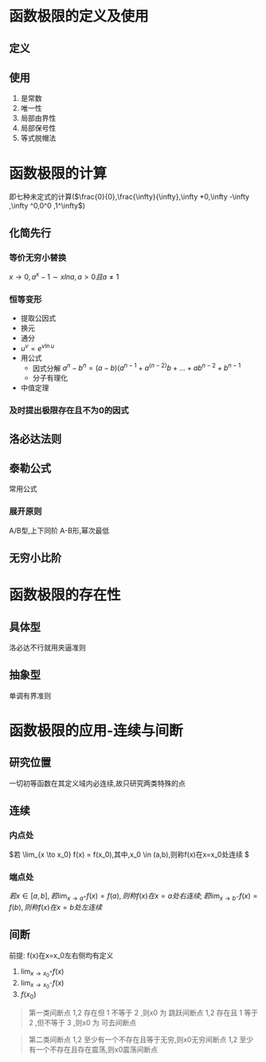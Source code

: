 # **函数**极限的定义及使用

## 定义
## 使用
1. 是常数
2. 唯一性
3. 局部由界性
4. 局部保号性
5. 等式脱帽法
# **函数**极限的计算
即七种未定式的计算($\frac{0}{0},\frac{\infty}{\infty},\infty *0,\infty -\infty ,\infty ^0,0^0 ,1^\infty$)

## 化简先行

### 等价无穷小替换
$x \to 0,a^x -1 ∼ xlna,a>0且a≠1$
### 恒等变形
- 提取公因式
- 换元
- 通分
- $u^v =e^{v\ln u}$ 
- 用公式
  - 因式分解 $a^n-b^n=(a-b)(a^{n-1}+a^{(n-2)}b+...+ab^{n-2}+b^{n-1}$ 
  - 分子有理化
- 中值定理
### 及时提出极限存在且不为0的因式


## 洛必达法则
## 泰勒公式
常用公式
### 展开原则
A/B型,上下同阶
A-B形,幂次最低

## 无穷小比阶


# **函数**极限的存在性
## 具体型
洛必达不行就用夹逼准则
## 抽象型
单调有界准则

# **函数**极限的应用-连续与间断
## 研究位置
一切初等函数在其定义域内必连续,故只研究两类特殊的点

## 连续
### 内点处
$若 \lim_{x \to x_0} f(x) = f(x_0),其中,x_0 \in (a,b),则称f(x)在x=x_0处连续 $

### 端点处
$若x \in [a,b],若 \lim_{x \to a^+} f(x)=f(a),则称f(x)在x=a处右连续;若 \lim_{x \to b^-} f(x)=f(b),则称f(x)在x=b处左连续$ 
## 间断
前提: f(x)在x=x_0左右侧均有定义
1. $\lim_{x \to x_0^+}f(x)$
2. $\lim_{x \to x_0^-}f(x)$
3. $f(x_0)$ 

> 第一类间断点
1,2 存在但 1 不等于 2 ,则x0 为 跳跃间断点
1,2 存在且 1 等于 2 ,但不等于 3 ,则x0 为 可去间断点

> 第二类间断点
1,2 至少有一个不存在且等于无穷,则x0无穷间断点
1,2 至少有一个不存在且存在震荡,则x0震荡间断点